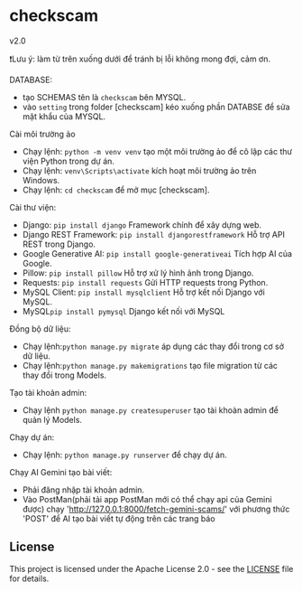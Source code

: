 # checkscam
v2.0

❗Lưu ý: làm từ trên xuống dưới để tránh bị lỗi không mong đợi, cảm ơn.

DATABASE:
- tạo SCHEMAS tên là `checkscam` bên MYSQL.
- vào `setting` trong folder [checkscam] kéo xuống phần DATABSE để sửa mật khẩu của MYSQL.

Cài môi trường ảo
- Chạy lệnh: `python -m venv venv` tạo một môi trường ảo để cô lập các thư viện Python trong dự án.
- Chạy lệnh: `venv\Scripts\activate` kích hoạt môi trường ảo trên Windows.
- Chạy lệnh: `cd checkscam` để mở mục [checkscam].

Cài thư viện:
- Django: `pip install django` Framework chính để xây dựng web.  
- Django REST Framework: `pip install djangorestframework` Hỗ trợ API REST trong Django.  
- Google Generative AI: `pip install google-generativeai` Tích hợp AI của Google.  
- Pillow: `pip install pillow` Hỗ trợ xử lý hình ảnh trong Django.
- Requests: `pip install requests` Gửi HTTP requests trong Python.
- MySQL Client: `pip install mysqlclient` Hỗ trợ kết nối Django với MySQL.
- MySQL`pip install pymysql` Django kết nối với MySQL

Đồng bộ dữ liệu:
- Chạy lệnh:`python manage.py migrate` áp dụng các thay đổi trong cơ sở dữ liệu.
- Chạy lệnh:`python manage.py makemigrations` tạo file migration từ các thay đổi trong Models.

Tạo tài khoản admin:
- Chạy lệnh `python manage.py createsuperuser` tạo tài khoàn admin để quản lý Models.

Chạy dự án:
- Chạy lệnh: `python manage.py runserver` để chạy dự án.

Chạy AI Gemini tạo bài viết:
- Phải đăng nhập tài khoản admin.
- Vào PostMan(phải tải app PostMan mới có thể chạy api của Gemini được) chạy 'http://127.0.0.1:8000/fetch-gemini-scams/' với phương thức 'POST' để AI tạo bài viết tự động trên các trang báo

## License
This project is licensed under the Apache License 2.0 - see the [LICENSE](LICENSE) file for details.